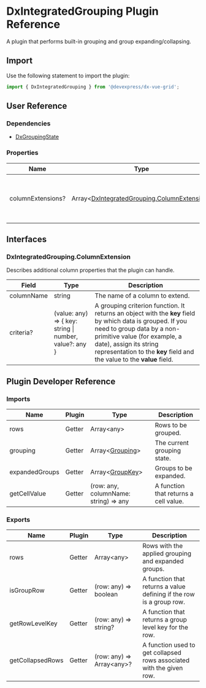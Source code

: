 # DxIntegratedGrouping Plugin Reference

A plugin that performs built-in grouping and group expanding/collapsing.

## Import

Use the following statement to import the plugin:

```js
import { DxIntegratedGrouping } from '@devexpress/dx-vue-grid';
```

## User Reference

### Dependencies

- [DxGroupingState](grouping-state.md)

### Properties

Name | Type | Default | Description
-----|------|---------|------------
columnExtensions? | Array&lt;[DxIntegratedGrouping.ColumnExtension](#dxintegratedgroupingcolumnextension)&gt; | | Additional column properties that the plugin can handle.

## Interfaces

### DxIntegratedGrouping.ColumnExtension

Describes additional column properties that the plugin can handle.

Field | Type | Description
------|------|------------
columnName | string | The name of a column to extend.
criteria? | (value: any) => { key: string &#124; number, value?: any } | A grouping criterion function. It returns an object with the **key** field by which data is grouped. If you need to group data by a non-primitive value (for example, a date), assign its string representation to the **key** field and the value to the **value** field.

## Plugin Developer Reference

### Imports

Name | Plugin | Type | Description
-----|--------|------|------------
rows | Getter | Array&lt;any&gt; | Rows to be grouped.
grouping | Getter | Array&lt;[Grouping](grouping-state.md#grouping)&gt; | The current grouping state.
expandedGroups | Getter | Array&lt;[GroupKey](grouping-state.md#groupkey)&gt; | Groups to be expanded.
getCellValue | Getter | (row: any, columnName: string) => any | A function that returns a cell value.

### Exports

Name | Plugin | Type | Description
-----|--------|------|------------
rows | Getter | Array&lt;any&gt; | Rows with the applied grouping and expanded groups.
isGroupRow | Getter | (row: any) => boolean | A function that returns a value defining if the row is a group row.
getRowLevelKey | Getter | (row: any) => string? | A function that returns a group level key for the row.
getCollapsedRows | Getter | (row: any) => Array&lt;any&gt;? | A function used to get collapsed rows associated with the given row.
